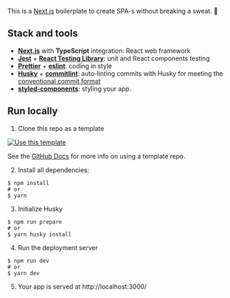 This is a [Next.js](https://nextjs.org/) boilerplate to create SPA-s without breaking a sweat. 🥵

## Stack and tools

- **[Next.js](https://nextjs.org/)** with **TypeScript** integration: React web framework
- **[Jest](https://jestjs.io/)** + **[React Testing Library](https://testing-library.com/docs/react-testing-library/intro/)**: unit and React components testing
- **[Prettier](https://prettier.io/docs/en/index.html)** + **[eslint](https://eslint.org/)**: coding in style
- **[Husky](https://github.com/typicode/husky)** + **[commitlint](https://github.com/conventional-changelog/commitlint)**: auto-linting commits with Husky for meeting the [conventional commit format](https://www.conventionalcommits.org/en/v1.0.0/)
- **[styled-components](https://styled-components.com/)**: styling your app.

## Run locally

1. Clone this repo as a template

[![Use this template](https://img.shields.io/badge/Genereate-Use_this_template-2ea44f?style=for-the-badge)](https://github.com/lazy-ocean/next-js-boilerplate/generate)

See the [GitHub Docs](https://docs.github.com/en/repositories/creating-and-managing-repositories/creating-a-repository-from-a-template) for more info on using a template repo.

2. Install all dependencies:

```
$ npm install
# or
$ yarn
```

3. Initialize Husky

```
$ npm run prepare
# or
$ yarn husky install
```

4. Run the deployment server

```
$ npm run dev
# or
$ yarn dev
```

5. Your app is served at http://localhost:3000/
